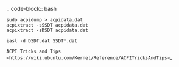 
.. code-block:: bash

	sudo acpidump > acpidata.dat
	acpixtract -sSSDT acpidata.dat
	acpixtract -sDSDT acpidata.dat

	iasl -d DSDT.dat SSDT*.dat

`ACPI Tricks and Tips <https://wiki.ubuntu.com/Kernel/Reference/ACPITricksAndTips>`_
